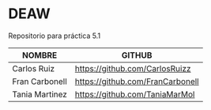 # DEAW
Repositorio para práctica 5.1

| NOMBRE          | GITHUB   
|-----------------|----------------------------------|
| Carlos Ruiz     | https://github.com/CarlosRuizz   |
| Fran Carbonell  | https://github.com/FranCarbonell |
| Tania Martinez  | https://github.com/TaniaMarMol   |

